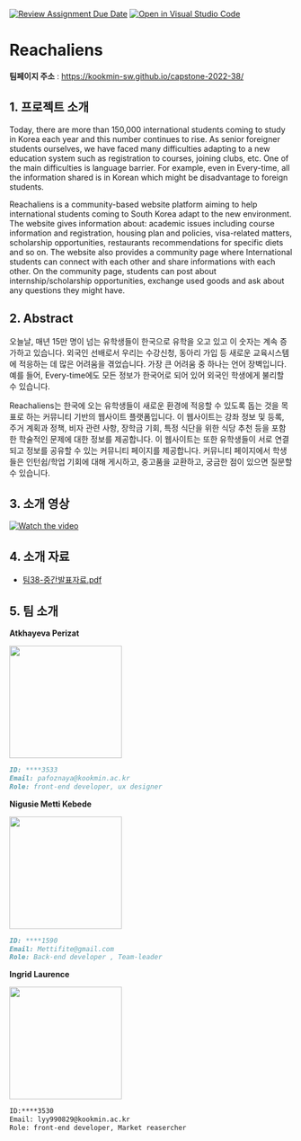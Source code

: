 [![Review Assignment Due Date](https://classroom.github.com/assets/deadline-readme-button-22041afd0340ce965d47ae6ef1cefeee28c7c493a6346c4f15d667ab976d596c.svg)](https://classroom.github.com/a/E--3axVr)
[![Open in Visual Studio Code](https://classroom.github.com/assets/open-in-vscode-2e0aaae1b6195c2367325f4f02e2d04e9abb55f0b24a779b69b11b9e10269abc.svg)](https://classroom.github.com/online_ide?assignment_repo_id=7087510&assignment_repo_type=AssignmentRepo)
# Reachaliens

**팀페이지 주소** : https://kookmin-sw.github.io/capstone-2022-38/

## 1. 프로젝트 소개
Today, there are more than 150,000 international students coming to study in Korea each year and this number continues to rise. As senior foreigner students ourselves, we have faced many difficulties adapting to a new education system such as registration to courses, joining clubs, etc. One of the main difficulties is language barrier. For example, even in Every-time, all the information shared is in Korean which might be disadvantage to foreign students.  

Reachaliens is a community-based website platform aiming to help international students coming to South Korea adapt to the new environment. The website gives information about: academic issues including course information and registration, housing plan and policies, visa-related matters, scholarship opportunities, restaurants recommendations for specific diets and so on. The website also provides a community page where International students can connect with each other and share informations with each other. On the  community page, students can post about internship/scholarship opportunities, exchange used goods and ask about any questions they might have.

## 2. Abstract
오늘날, 매년 15만 명이 넘는 유학생들이 한국으로 유학을 오고 있고 이 숫자는 계속 증가하고 있습니다. 외국인 선배로서 우리는 수강신청, 동아리 가입 등 새로운 교육시스템에 적응하는 데 많은 어려움을 겪었습니다. 가장 큰 어려움 중 하나는 언어 장벽입니다. 예를 들어, Every-time에도 모든 정보가 한국어로 되어 있어 외국인 학생에게 불리할 수 있습니다. 

Reachaliens는 한국에 오는 유학생들이 새로운 환경에 적응할 수 있도록 돕는 것을 목표로 하는 커뮤니티 기반의 웹사이트 플랫폼입니다. 이 웹사이트는 강좌 정보 및 등록, 주거 계획과 정책, 비자 관련 사항, 장학금 기회, 특정 식단을 위한 식당 추천 등을 포함한 학술적인 문제에 대한 정보를 제공합니다. 이 웹사이트는 또한 유학생들이 서로 연결되고 정보를 공유할 수 있는 커뮤니티 페이지를 제공합니다. 커뮤니티 페이지에서 학생들은 인턴쉽/학업 기회에 대해 게시하고, 중고품을 교환하고, 궁금한 점이 있으면 질문할 수 있습니다.


## 3. 소개 영상
[![Watch the video](https://user-images.githubusercontent.com/54922683/161941761-ed009151-0b9c-4624-95ad-f6edae597593.png)](https://user-images.githubusercontent.com/54922683/161941761-ed009151-0b9c-4624-95ad-f6edae597593.mp4)

## 4. 소개 자료
- [팀38-중간발표자료.pdf](https://github.com/kookmin-sw/capstone-2022-38/files/8444059/38-.pdf)

## 5. 팀 소개

**Atkhayeva Perizat**

<img src= "https://user-images.githubusercontent.com/54922683/159688915-50d02078-d99c-4e87-9722-b72c8040a47a.jpg" width = "200" >
     

```markdown
ID: ****3533
Email: pafoznaya@kookmin.ac.kr
Role: front-end developer, ux designer
```

**Nigusie Metti Kebede**

<img src= "https://user-images.githubusercontent.com/54922683/159690599-968c3cf0-1284-4529-83de-1ee2fcaca488.jpg" width = "200" >

```markdown
ID: ****1590
Email: Mettifite@gmail.com
Role: Back-end developer , Team-leader
```

**Ingrid Laurence**

<img src= "https://i.imgur.com/ByTll5y.jpeg" width = "200" >

```markdown
ID:****3530
Email: lyy990829@kookmin.ac.kr
Role: front-end developer, Market reasercher
```
